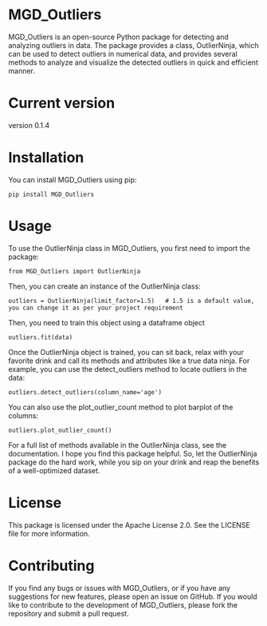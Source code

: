 # MGD_Outliers
MGD_Outliers is an open-source Python package for detecting and analyzing outliers in data. The package provides a class, OutlierNinja, which can be used to detect outliers in numerical data, and provides several methods to analyze and visualize the detected outliers in quick and efficient manner.

# Current version
 version 0.1.4

# Installation

You can install MGD_Outliers using pip:

    pip install MGD_Outliers
    

# Usage

To use the OutlierNinja class in MGD_Outliers, you first need to import the package:

    from MGD_Outliers import OutlierNinja
    

Then, you can create an instance of the OutlierNinja class:

    outliers = OutlierNinja(limit_factor=1.5)   # 1.5 is a default value, you can change it as per your project requirement
 

Then, you need to train this object using a dataframe object

    outliers.fit(data)


Once the OutlierNinja object is trained, you can sit back, relax with your favorite drink and call its methods and attributes like a true data ninja. 
For example, you can use the detect_outliers method to locate outliers in the data:

    outliers.detect_outliers(column_name='age')
   

You can also use the plot_outlier_count method to plot barplot of the columns:

    outliers.plot_outlier_count()


For a full list of methods available in the OutlierNinja class, see the documentation. I hope you find this package helpful. So, let the OutlierNinja package do the hard work, while you sip on your drink and reap the benefits of a well-optimized dataset.


# License
This package is licensed under the Apache License 2.0. See the LICENSE file for more information.


# Contributing
If you find any bugs or issues with MGD_Outliers, or if you have any suggestions for new features, please open an issue on GitHub. If you would like to contribute to the development of MGD_Outliers, please fork the repository and submit a pull request.




